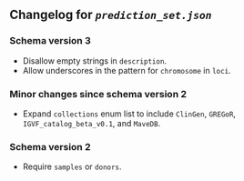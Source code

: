 ## Changelog for *`prediction_set.json`*

### Schema version 3

* Disallow empty strings in `description`.
* Allow underscores in the pattern for `chromosome` in `loci`.

### Minor changes since schema version 2

* Expand `collections` enum list to include `ClinGen`, `GREGoR`, `IGVF_catalog_beta_v0.1`, and `MaveDB`.

### Schema version 2

* Require `samples` or `donors`.
